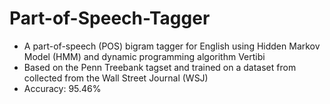 # Part-of-Speech-Tagger

- A part-of-speech (POS) bigram tagger for English using Hidden Markov Model (HMM) and dynamic programming algorithm Vertibi
- Based on the Penn Treebank tagset and trained on a dataset from collected from the Wall Street Journal (WSJ)
- Accuracy: 95.46%
